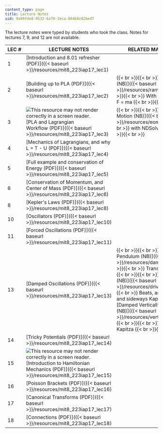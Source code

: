 ```yaml
---
content_type: page
title: Lecture Notes
uid: 9a99fde8-9532-6a70-3eca-004b8c62be47
---
```


The lecture notes were typed by students who took the class. Notes for lectures 7, 9, and 12 are not available.

| LEC # | LECTURE NOTES | RELATED MATHEMATICA FILES |
| --- | --- | --- |
| 1 | [Introduction and 8.01 refresher (PDF)]({{< baseurl >}}/resources/mit8_223iap17_lec1) | &nbsp; |
| 2 | [Building up to PLA (PDF)]({{< baseurl >}}/resources/mit8_223iap17_lec2) |  {{< br >}}{{< br >}} [Ramp with Masses (NB)]({{< baseurl >}}/resources/ramp_with_masses) {{< br >}}{{< br >}} With m2 free to swing, using F = ma {{< br >}}{{< br >}}  |
| 3 | ![This resource may not render correctly in a screen reader.](/images/inacessible.gif)[PLA and Lagrangian Workflow (PDF)]({{< baseurl >}}/resources/mit8_223iap17_lec3) |  {{< br >}}{{< br >}} [Solving Equations of Motion (NB)]({{< baseurl >}}/resources/eom_ndsolve) {{< br >}}{{< br >}} with NDSolve in Mathematica {{< br >}}{{< br >}}  |
| 4 | [Mechanics of Lagrangians, and why L = T - U (PDF)]({{< baseurl >}}/resources/mit8_223iap17_lec4) | &nbsp; |
| 5 | [Full example and conservation of Energy (PDF)]({{< baseurl >}}/resources/mit8_223iap17_lec5) | &nbsp; |
| 6 | [Conservation of Momentum, and Center of Mass (PDF)]({{< baseurl >}}/resources/mit8_223iap17_lec6) | &nbsp; |
| 8 | [Kepler's Laws (PDF)]({{< baseurl >}}/resources/mit8_223iap17_lec8) | &nbsp; |
| 10 | [Oscillators (PDF)]({{< baseurl >}}/resources/mit8_223iap17_lec10) | &nbsp; |
| 11 | [Forced Oscillations (PDF)]({{< baseurl >}}/resources/mit8_223iap17_lec11) | &nbsp; |
| 13 | [Damped Oscillations (PDF)]({{< baseurl >}}/resources/mit8_223iap17_lec13) |  {{< br >}}{{< br >}} [Damped Driven Pendulum (NB)]({{< baseurl >}}/resources/damped_pendulum) {{< br >}}{{< br >}} Transfer Function Response {{< br >}}{{< br >}} [Driven Pendulum (NB)]({{< baseurl >}}/resources/driven_pendulum) {{< br >}}{{< br >}} Beats, anharmonic behavior, and sideways Kapitza {{< br >}}{{< br >}} [Damped Vertically Driven Pendulum (NB)]({{< baseurl >}}/resources/vertically_driven_pendulum) {{< br >}}{{< br >}} Parmetric resonance, Kapitza {{< br >}}{{< br >}}  |
| 14 | [Tricky Potentials (PDF)]({{< baseurl >}}/resources/mit8_223iap17_lec14) | &nbsp; |
| 15 | ![This resource may not render correctly in a screen reader.](/images/inacessible.gif)[Introduction to Hamiltonian Mechanics (PDF)]({{< baseurl >}}/resources/mit8_223iap17_lec15) | &nbsp; |
| 16 | [Poisson Brackets (PDF)]({{< baseurl >}}/resources/mit8_223iap17_lec16) | &nbsp; |
| 17 | [Canonical Transforms (PDF)]({{< baseurl >}}/resources/mit8_223iap17_lec17) | &nbsp; |
| 18 | [Connections (PDF)]({{< baseurl >}}/resources/mit8_223iap17_lec18) |